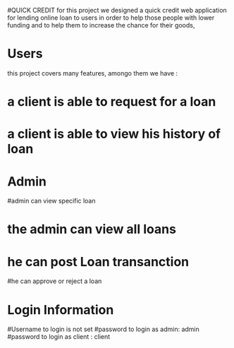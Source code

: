 #QUICK CREDIT
for this project we designed a quick credit web application for lending online loan to users in order to help those people with lower funding and to help them to increase the chance for their goods, 

Users 
======
this project covers many  features, amongo them we have :
# a client is able to request for a loan
# a client is able to view his history of loan


Admin
======
#admin can view specific loan
# the admin can view all loans
# he can post Loan transanction
#he can approve or reject a loan


Login Information
==============================
#Username to login is not set
#password to login as admin: admin
#password to login as client : client
